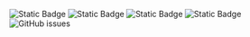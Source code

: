 ![Static Badge](https://img.shields.io/badge/blacklists-60-000000) ![Static Badge](https://img.shields.io/badge/blacklisted-2580938-cc0000) ![Static Badge](https://img.shields.io/badge/whitelisted-2244-00CC00) ![Static Badge](https://img.shields.io/badge/streaming_blacklist-28107-000000) ![GitHub issues](https://img.shields.io/github/issues/fabriziosalmi/blacklists)
